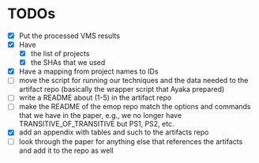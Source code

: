 # TODOs

- [x] Put the processed VMS results
- [x] Have
  - [x] the list of projects
  - [x] the SHAs that we used
- [x] Have a mapping from project names to IDs
- [ ] move the script for running our techniques and the data needed to the artifact repo (basically the wrapper script that Ayaka prepared)
- [ ] write a README about (1-5) in the artifact repo
- [ ] make the README of the emop repo match the options and commands that we have in the paper, e.g., we no longer have TRANSITIVE_OF_TRANSITIVE but PS1, PS2, etc.
- [x] add an appendix with tables and such to the artifacts repo
- [ ] look through the paper for anything else that references the artifacts and add it to the repo as well